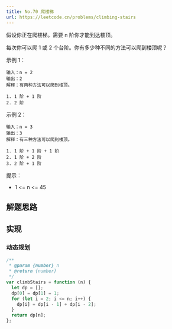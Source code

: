 ```yaml
---
title: No.70 爬楼梯
url: https://leetcode.cn/problems/climbing-stairs
---
```


假设你正在爬楼梯。需要 n 阶你才能到达楼顶。

每次你可以爬 1 或 2 个台阶。你有多少种不同的方法可以爬到楼顶呢？

示例 1：

```text
输入：n = 2
输出：2
解释：有两种方法可以爬到楼顶。

1. 1 阶 + 1 阶
2. 2 阶
```

示例 2：

```text
输入：n = 3
输出：3
解释：有三种方法可以爬到楼顶。

1. 1 阶 + 1 阶 + 1 阶
2. 1 阶 + 2 阶
3. 2 阶 + 1 阶
```

提示：

- 1 <= n <= 45

## 解题思路

## 实现

### 动态规划

```js
/**
 * @param {number} n
 * @return {number}
 */
var climbStairs = function (n) {
  let dp = [];
  dp[0] = dp[1] = 1;
  for (let i = 2; i <= n; i++) {
    dp[i] = dp[i - 1] + dp[i - 2];
  }
  return dp[n];
};
```
